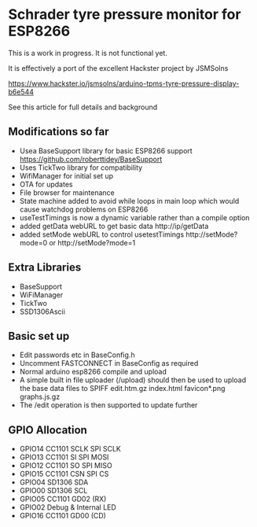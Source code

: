 # Schrader tyre pressure monitor for ESP8266
This is a work in progress. It is not functional yet.

It is effectively a port of the excellent Hackster project by JSMSolns

https://www.hackster.io/jsmsolns/arduino-tpms-tyre-pressure-display-b6e544

See this article for full details and background


## Modifications so far
- Usea BaseSupport library for basic ESP8266 support https://github.com/roberttidey/BaseSupport
- Uses TickTwo library for compatibility
- WifiManager for initial set up
- OTA for updates
- File browser for maintenance
- State machine added to avoid while loops in main loop which would cause watchdog problems on ESP8266
- useTestTimings is now a dynamic variable rather than a compile option
- added getData webURL to get basic data http://ip/getData
- added setMode webURL to control usetestTimings http://setMode?mode=0 or http://setMode?mode=1
	
## Extra Libraries
- BaseSupport
- WiFiManager
- TickTwo
- SSD1306Ascii

## Basic set up
- Edit passwords etc in BaseConfig.h
- Uncomment FASTCONNECT in BaseConfig as required
- Normal arduino esp8266 compile and upload
- A simple built in file uploader (/upload) should then be used to upload the base data files to SPIFF
  edit.htm.gz
  index.html
  favicon*.png
  graphs.js.gz
- The /edit operation is then supported to update further
	
## GPIO Allocation
- GPIO14 CC1101 SCLK SPI SCLK
- GPIO13 CC1101 SI   SPI MOSI
- GPIO12 CC1101 SO   SPI MISO
- GPIO15 CC1101 CSN  SPI CS
- GPIO04 SD1306 SDA
- GPIO00 SD1306 SCL
- GPIO05 CC1101 GD02 (RX)
- GPIO02 Debug & Internal LED
- GPIO16 CC1101 GD00 (CD)